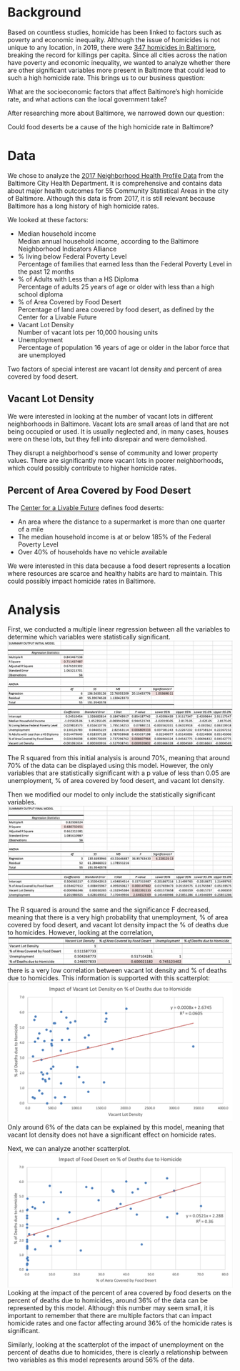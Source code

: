 # Background
Based on countless studies, homicide has been linked to factors such as poverty and economic inequality. Although the issue of homicides is not unique to any location, in 2019, there were [347 homicides in Baltimore](https://www.cnn.com/2019/12/31/americas/baltimore-2019-homicides/index.html), breaking the record for killings per capita. Since all cities across the nation have poverty and economic inequality, we wanted to analyze whether there are other significant variables more present in Baltimore that could lead to such a high homicide rate. This brings us to our business question:

What are the socioeconomic factors that affect Baltimore’s high homicide rate, and what actions can the local government take?

After researching more about Baltimore, we narrowed down our question:

Could food deserts be a cause of the high homicide rate in Baltimore?

# Data
We chose to analyze the [2017 Neighborhood Health Profile Data](https://health.baltimorecity.gov/neighborhoods/neighborhood-health-profile-reports) from the Baltimore City Health Department. It is comprehensive and contains data about major health outcomes for 55 Community Statistical Areas in the city of Baltimore. Although this data is from 2017, it is still relevant because Baltimore has a long history of high homicide rates. 

We looked at these factors: 
- Median household income <br>
Median annual household income, according to the Baltimore Neighborhood Indicators Alliance
- % living below Federal Poverty Level <br>
Percentage of families that earned less than the Federal Poverty Level in the past 12 months
- % of Adults with Less than a HS Diploma <br>
Percentage of adults 25 years of age or older with less than a high school diploma
- % of Area Covered by Food Desert <br>
Percentage of land area covered by food desert, as defined by the Center for a Livable Future
- Vacant Lot Density <br>
Number of vacant lots per 10,000 housing units
- Unemployment <br>
Percentage of population 16 years of age or older in the labor force that are unemployed

Two factors of special interest are vacant lot density and percent of area covered by food desert.
## Vacant Lot Density
We were interested in looking at the number of vacant lots in different neighborhoods in Baltimore. Vacant lots are small areas of land that are not being occupied or used. It is usually neglected and, in many cases, houses were on these lots, but they fell into disrepair and were demolished. 

They disrupt a neighborhood's sense of community and lower property values. There are significantly more vacant lots in poorer neighborhoods, which could possibly contribute to higher homicide rates.
## Percent of Area Covered by Food Desert
The [Center for a Livable Future](https://clf.jhsph.edu/about-us/news/news-2012/new-improved-food-desert-map) defines food deserts: 
- An area where the distance to a supermarket is more than one quarter of a mile
- The median household income is at or below 185% of the Federal Poverty Level
- Over 40% of households have no vehicle available 

We were interested in this data because a food desert represents a location where resources are scarce and healthy habits are hard to maintain. This could possibly impact homicide rates in Baltimore.
# Analysis
First, we conducted a multiple linear regression between all the variables to determine which variables were statistically significant. 
![alt_text](https://github.com/AndrealZhang/Food_Deserts_and_Homicide_Rates_in_Baltimore_City/blob/master/initial%20multiple%20regression.png)

The R squared from this initial analysis is around 70%, meaning that around 70% of the data can be displayed using this model. However, the only variables that are statistically significant with a p value of less than 0.05 are unemployment, % of area covered by food desert, and vacant lot density. 

Then we modified our model to only include the statistically significant variables.
![alt_text](https://github.com/AndrealZhang/Food_Deserts_and_Homicide_Rates_in_Baltimore_City/blob/master/final%20multiple%20regression.png)

The R squared is around the same and the significance F decreased, meaning that there is a very high probability that unemployment, % of area covered by food desert, and vacant lot density impact the % of deaths due to homicides. However, looking at the correlation, 
![alt_text](https://github.com/AndrealZhang/Food_Deserts_and_Homicide_Rates_in_Baltimore_City/blob/master/correlation.png)
there is a very low correlation between vacant lot density and % of deaths due to homicides. This information is supported with this scatterplot: 
![alt_text](https://github.com/AndrealZhang/Food_Deserts_and_Homicide_Rates_in_Baltimore_City/blob/master/vacantlotscatter.png)
Only around 6% of the data can be explained by this model, meaning that vacant lot density does not have a significant effect on homicide rates.

Next, we can analyze another scatterplot.
![alt_text](https://github.com/AndrealZhang/Food_Deserts_and_Homicide_Rates_in_Baltimore_City/blob/master/fooddesertscatter.png)
Looking at the impact of the percent of area covered by food deserts on the percent of deaths due to homicides, around 36% of the data can be represented by this model. Although this number may seem small, it is important to remember that there are multiple factors that can impact homicide rates and one factor affecting around 36% of the homicide rates is significant. 

Similarly, looking at the scatterplot of the impact of unemployment on the percent of deaths due to homicides, there is clearly a relationship between two variables as this model represents around 56% of the data.


